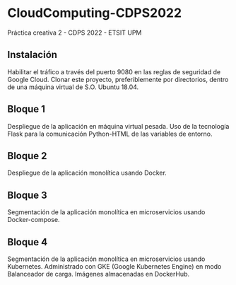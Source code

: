 # CloudComputing-CDPS2022
Práctica creativa 2 - CDPS 2022 - ETSIT UPM

## Instalación
Habilitar el tráfico a través del puerto 9080 en las reglas de seguridad de Google Cloud.
Clonar este proyecto, preferiblemente por directorios, dentro de una máquina virtual de S.O. Ubuntu 18.04.

## Bloque 1
Despliegue de la aplicación en máquina virtual pesada.
Uso de la tecnología Flask para la comunicación Python-HTML de las variables de entorno.

## Bloque 2
Despliegue de la aplicación monolítica usando Docker.

## Bloque 3
Segmentación de la aplicación monolítica en microservicios usando Docker-compose.

## Bloque 4
Segmentación de la aplicación monolítica en microservicios usando Kubernetes.
Administrado con GKE (Google Kubernetes Engine) en modo Balanceador de carga.
Imágenes almacenadas en DockerHub.
